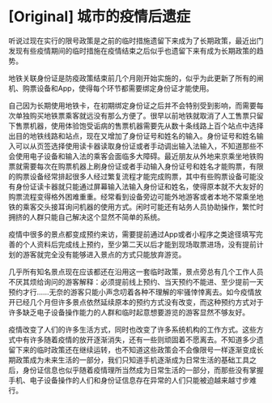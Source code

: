 # [Original] 城市的疫情后遗症


听说过现在实行的限号政策是之前的临时措施遗留下来成为了长期政策，最近出门发现有些疫情期间的临时措施在疫情结束之后似乎也遗留下来有成为长期政策的趋势。

地铁关联身份证是防疫政策结束前几个月刚开始实施的，似乎为此更新了所有的闸机、购票设备和App，使得每个环节都需要绑定身份证才能使用。

自己因为长期使用地铁卡，在初期绑定身份证之后并不会特别受到影响，而需要每次单独购买地铁票乘客就远没有那么方便了。很早以前地铁就取消了人工售票只留下售票机器，使用体验饱受诟病的售票机器需要先从数十条线路上百个站点中选择出目的地铁线路和站点，现在又增加了身份证号和姓名的输入。身份证号和姓名输入可以从页签选择使用读卡器读取身份证或者手动调出输入法输入，不知道那些不会使用电子设备和输入法的乘客会面临多大障碍。最近朋友从外地来京乘坐地铁购票就需要每次在购票机器上刷身份证或者手动输入身份证号和姓名才能购票，有限的购票设备经常排起很多人经过繁复流程才能完成购票，其中有些购票设备可能没有身份证读卡器就只能通过屏幕输入法输入身份证和姓名，使得原本就不大友好的购票流程变得格外困难重重。经常看到设备旁边可能外地游客或者本地不常乘坐地铁的乘客交头接耳询问机器的使用方式。闲时可能还有站务人员协助操作，繁忙时拥挤的人群只能自己解决这个显然不简单的系统。

疫情中很多的景点都变成预约来访，需要提前通过App或者小程序之类途径填写完善的个人资料后完成线上预约，至少第二天以后才能到现场取票进场，没有提前计划的游客就完全没有能够进入景点的方式只能放弃游览。

几乎所有知名景点现在应该都还在沿用这一套临时政策，景点旁总有几个工作人员不厌其烦给询问的游客解释：必须提前线上预约、当天预约不能进、至少提前一天预约才行……无奈的游客只能小声念叨着各种不理解的牢骚悻悻离去。如今疫情放开已经几个月但许多景点依然延续原本的预约方式没有改变，而这种预约方式对于许多缺乏电子设备操作能力的人群和临时起意想要游览的游客显然不够友好。

疫情改变了人们的许多生活方式，同时也改变了许多系统机构的工作方式。这些方式中有许多随着疫情的放开逐渐消失，还有一些则顽固着不愿离去。不知道多少遗留下来的临时政策还在继续运转，也不知道这些政策会不会像限号一样逐渐变成长期政策成为未来生活的一部分，我们只知道手机逐渐成为日常生活的基础工具之后，身份证信息也似乎随着疫情理所当然成为日常生活的一部分，而那些没有掌握手机、电子设备操作的人们和身份证信息存在异常的人们只能被迫越来越寸步难行。
